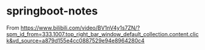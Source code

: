 # springboot-notes

From https://www.bilibili.com/video/BV1nV4y1s7ZN/?spm_id_from=333.1007.top_right_bar_window_default_collection.content.click&vd_source=a879d155e4cc0887529e94e8964280c4
